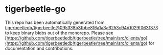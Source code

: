 # tigerbeetle-go
This repo has been automatically generated from [tigerbeetledb/tigerbeetle@095338b3fbbe8f6a1a3a6253c94d1029f063f373](https://github.com/tigerbeetledb/tigerbeetle/commit/095338b3fbbe8f6a1a3a6253c94d1029f063f373) to keep binary blobs out of the monorepo. Please see [https://github.com/tigerbeetledb/tigerbeetle/tree/main/src/clients/go](https://github.com/tigerbeetledb/tigerbeetle/tree/main/src/clients/go) for documentation and contributions.
